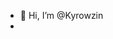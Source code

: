 - 👋 Hi, I’m @Kyrowzin
- 

<!---
Kyrowzin/Kyrowzin is a ✨ special ✨ repository because its `README.md` (this file) appears on your GitHub profile.
You can click the Preview link to take a look at your changes.
--->
